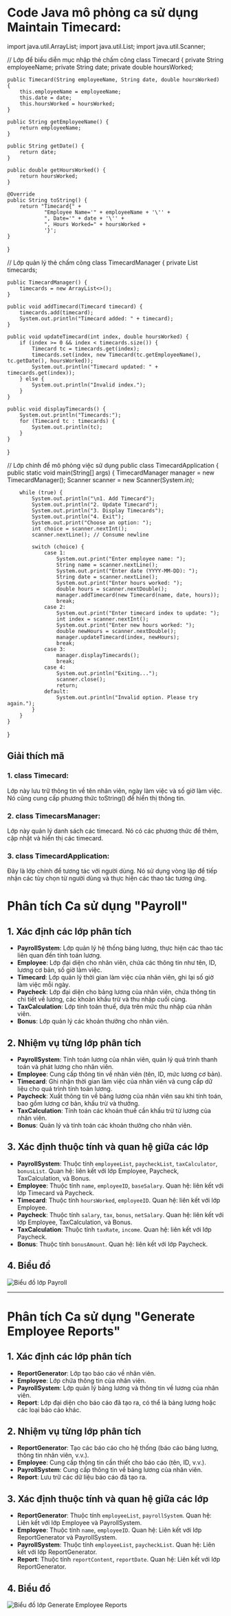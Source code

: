 
# Code Java mô phỏng ca sử dụng Maintain Timecard:

import java.util.ArrayList;
import java.util.List;
import java.util.Scanner;

// Lớp để biểu diễn mục nhập thẻ chấm công
class Timecard {
    private String employeeName;
    private String date;
    private double hoursWorked;

    public Timecard(String employeeName, String date, double hoursWorked) {
        this.employeeName = employeeName;
        this.date = date;
        this.hoursWorked = hoursWorked;
    }

    public String getEmployeeName() {
        return employeeName;
    }

    public String getDate() {
        return date;
    }

    public double getHoursWorked() {
        return hoursWorked;
    }

    @Override
    public String toString() {
        return "Timecard{" +
                "Employee Name='" + employeeName + '\'' +
                ", Date='" + date + '\'' +
                ", Hours Worked=" + hoursWorked +
                '}';
    }
}

// Lớp quản lý thẻ chấm công
class TimecardManager {
    private List<Timecard> timecards;

    public TimecardManager() {
        timecards = new ArrayList<>();
    }

    public void addTimecard(Timecard timecard) {
        timecards.add(timecard);
        System.out.println("Timecard added: " + timecard);
    }

    public void updateTimecard(int index, double hoursWorked) {
        if (index >= 0 && index < timecards.size()) {
            Timecard tc = timecards.get(index);
            timecards.set(index, new Timecard(tc.getEmployeeName(), tc.getDate(), hoursWorked));
            System.out.println("Timecard updated: " + timecards.get(index));
        } else {
            System.out.println("Invalid index.");
        }
    }

    public void displayTimecards() {
        System.out.println("Timecards:");
        for (Timecard tc : timecards) {
            System.out.println(tc);
        }
    }
}

// Lớp chính để mô phỏng việc sử dụng
public class TimecardApplication {
    public static void main(String[] args) {
        TimecardManager manager = new TimecardManager();
        Scanner scanner = new Scanner(System.in);

        while (true) {
            System.out.println("\n1. Add Timecard");
            System.out.println("2. Update Timecard");
            System.out.println("3. Display Timecards");
            System.out.println("4. Exit");
            System.out.print("Choose an option: ");
            int choice = scanner.nextInt();
            scanner.nextLine(); // Consume newline

            switch (choice) {
                case 1:
                    System.out.print("Enter employee name: ");
                    String name = scanner.nextLine();
                    System.out.print("Enter date (YYYY-MM-DD): ");
                    String date = scanner.nextLine();
                    System.out.print("Enter hours worked: ");
                    double hours = scanner.nextDouble();
                    manager.addTimecard(new Timecard(name, date, hours));
                    break;
                case 2:
                    System.out.print("Enter timecard index to update: ");
                    int index = scanner.nextInt();
                    System.out.print("Enter new hours worked: ");
                    double newHours = scanner.nextDouble();
                    manager.updateTimecard(index, newHours);
                    break;
                case 3:
                    manager.displayTimecards();
                    break;
                case 4:
                    System.out.println("Exiting...");
                    scanner.close();
                    return;
                default:
                    System.out.println("Invalid option. Please try again.");
            }
        }
    }
}
## Giải thích mã
### 1. class Timecard: 
Lớp này lưu trữ thông tin về tên nhân viên, ngày làm việc và số giờ làm việc. Nó cũng cung cấp phương thức toString() để hiển thị thông tin.
### 2. class TimecarsManager:
 Lớp này quản lý danh sách các timecard. Nó có các phương thức để thêm, cập nhật và hiển thị các timecard.
### 3. class TimecardApplication:
Đây là lớp chính để tương tác với người dùng. Nó sử dụng vòng lặp để tiếp nhận các tùy chọn từ người dùng và thực hiện các thao tác tương ứng.



# Phân tích Ca sử dụng "Payroll"

## 1. Xác định các lớp phân tích
- **PayrollSystem**: Lớp quản lý hệ thống bảng lương, thực hiện các thao tác liên quan đến tính toán lương.
- **Employee**: Lớp đại diện cho nhân viên, chứa các thông tin như tên, ID, lương cơ bản, số giờ làm việc.
- **Timecard**: Lớp quản lý thời gian làm việc của nhân viên, ghi lại số giờ làm việc mỗi ngày.
- **Paycheck**: Lớp đại diện cho bảng lương của nhân viên, chứa thông tin chi tiết về lương, các khoản khấu trừ và thu nhập cuối cùng.
- **TaxCalculation**: Lớp tính toán thuế, dựa trên mức thu nhập của nhân viên.
- **Bonus**: Lớp quản lý các khoản thưởng cho nhân viên.

## 2. Nhiệm vụ từng lớp phân tích
- **PayrollSystem**: Tính toán lương của nhân viên, quản lý quá trình thanh toán và phát lương cho nhân viên.
- **Employee**: Cung cấp thông tin về nhân viên (tên, ID, mức lương cơ bản).
- **Timecard**: Ghi nhận thời gian làm việc của nhân viên và cung cấp dữ liệu cho quá trình tính toán lương.
- **Paycheck**: Xuất thông tin về bảng lương của nhân viên sau khi tính toán, bao gồm lương cơ bản, khấu trừ và thưởng.
- **TaxCalculation**: Tính toán các khoản thuế cần khấu trừ từ lương của nhân viên.
- **Bonus**: Quản lý và tính toán các khoản thưởng cho nhân viên.

## 3. Xác định thuộc tính và quan hệ giữa các lớp
- **PayrollSystem**: Thuộc tính `employeeList`, `paycheckList`, `taxCalculator`, `bonusList`. Quan hệ: liên kết với lớp Employee, Paycheck, TaxCalculation, và Bonus.
- **Employee**: Thuộc tính `name`, `employeeID`, `baseSalary`. Quan hệ: liên kết với lớp Timecard và Paycheck.
- **Timecard**: Thuộc tính `hoursWorked`, `employeeID`. Quan hệ: liên kết với lớp Employee.
- **Paycheck**: Thuộc tính `salary`, `tax`, `bonus`, `netSalary`. Quan hệ: liên kết với lớp Employee, TaxCalculation, và Bonus.
- **TaxCalculation**: Thuộc tính `taxRate`, `income`. Quan hệ: liên kết với lớp Paycheck.
- **Bonus**: Thuộc tính `bonusAmount`. Quan hệ: liên kết với lớp Paycheck.

## 4. Biểu đồ
![Biểu đồ lớp Payroll](https://www.planttext.com/api/plantuml/png/T5DBJiCm4Dtd55x2eXUmK5MWI5HYKP5AhAVEgBNgJsLF417YP2mu4bSWJkoqRaqMbZn-yzwRJtw_VnQUm56hLIKKUC_Mq3chLDrvGiq-AnO-r4TbEyGNwOcpSDuznT1yH1oX4tiKXpF4EeOYWk3Z4PHe5P1rd6rELsdD2DbQq_epXeTmJmBE2lG-shkvvUpTogRwggBlv2TPDg2HivgSDBkyYDMICsaeIeB76XIuZhF6jbk5Oto7b1YNI22L3vAHRXBTI8q2N9D4zxPr_isw0pOvNL6xrtWE2O4vWYVcrBp4x0iU-uxcWQ5_USWWbSipw80moLptCvzFij5BllPfEPaqmkgBc8YvsFEKwXj6crW7t_VQjeR-OHdWEK--gBFPV5g1mbEgi_1qiOZNW46xclPho8bphwOnbPbERoF90atJ_sf_0000__y30000)

---

# Phân tích Ca sử dụng "Generate Employee Reports"

## 1. Xác định các lớp phân tích
- **ReportGenerator**: Lớp tạo báo cáo về nhân viên.
- **Employee**: Lớp chứa thông tin của nhân viên.
- **PayrollSystem**: Lớp quản lý bảng lương và thông tin về lương của nhân viên.
- **Report**: Lớp đại diện cho báo cáo đã tạo ra, có thể là bảng lương hoặc các loại báo cáo khác.

## 2. Nhiệm vụ từng lớp phân tích
- **ReportGenerator**: Tạo các báo cáo cho hệ thống (báo cáo bảng lương, thông tin nhân viên, v.v.).
- **Employee**: Cung cấp thông tin cần thiết cho báo cáo (tên, ID, v.v.).
- **PayrollSystem**: Cung cấp thông tin về bảng lương của nhân viên.
- **Report**: Lưu trữ các dữ liệu báo cáo đã tạo ra.

## 3. Xác định thuộc tính và quan hệ giữa các lớp
- **ReportGenerator**: Thuộc tính `employeeList`, `payrollSystem`. Quan hệ: Liên kết với lớp Employee và PayrollSystem.
- **Employee**: Thuộc tính `name`, `employeeID`. Quan hệ: Liên kết với lớp ReportGenerator và PayrollSystem.
- **PayrollSystem**: Thuộc tính `employeeList`, `paycheckList`. Quan hệ: Liên kết với lớp ReportGenerator.
- **Report**: Thuộc tính `reportContent`, `reportDate`. Quan hệ: Liên kết với lớp ReportGenerator.

## 4. Biểu đồ
![Biểu đồ lớp Generate Employee Reports](https://www.planttext.com/api/plantuml/png/b59B2i8m4Dtt55dgeXS8KWfMH71Hx0b2EzHWcfHa58fuCXSUoIlOcAGOKSGi1kRtthoPtA-tt23JUEn4KWjc3Db1hpIkGO9cg3Gv9yG-w7gX1e0jDqY9jOkL3sMkecU3La9KWq7eA2bVNLVHEb1m5BCvzMJ99V7a0JAmIjO19HLgBjjuZar12PSOW35q5e2C2sF1VTi47atqbwvw3_NXfQBqeIpMvGc-otD-eDPFRwaaWiHOfKiL8oObriOy5lgaU6E1ty-LfjcqnO_9-2xnJdusUq4vo6RyCGy0003__mC0)




